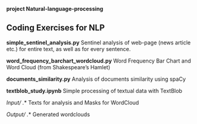 **project Natural-language-processing**
## Coding Exercises for NLP


**simple_sentinel_analysis.py**    Sentinel analysis of web-page (news article etc.) for entire text, as well as for every sentence.

**word_frequency_barchart_wordcloud.py**    Word Frequency Bar Chart and Word Cloud (from Shakespeare’s Hamlet)

**documents_similarity.py**    Analysis of documents similarity using spaCy

**textblob_study.ipynb**     Simple processing of textual data with TextBlob


**Input/* .**   Texts for analysis and Masks for WordCloud 

**Output/* .**   Generated wordclouds 
